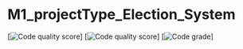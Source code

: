 # M1_projectType_Election_System
[![Code quality score](https://api.codiga.io/project/29860/score/svg)]
[![Code quality score](https://api.codiga.io/project/29816/score/svg)]
[![Code grade](https://api.codiga.io/project/29816/status/svg)]
